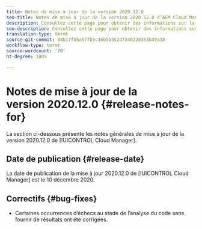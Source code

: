 ```yaml
---
title: Notes de mise à jour de la version 2020.12.0
seo-title: Notes de mise à jour de la version 2020.12.0 d’AEM Cloud Manager
description: Consultez cette page pour obtenir des informations sur la version 2020.12.0 de Cloud Manager
seo-description: Consultez cette page pour obtenir des informations sur la version 2020.12.0 d’AEM Cloud Manager
translation-type: tm+mt
source-git-commit: 88b17f05a577b5c46b5b352d7340228353b49a38
workflow-type: tm+mt
source-wordcount: '70'
ht-degree: 100%

---
```


# Notes de mise à jour de la version 2020.12.0 {#release-notes-for}

La section ci-dessous présente les notes générales de mise à jour de la version 2020.12.0 de [!UICONTROL Cloud Manager].

## Date de publication {#release-date}

La date de publication de la mise à jour 2020.12.0 de [!UICONTROL Cloud Manager] est le 10 décembre 2020.

## Correctifs {#bug-fixes}

* Certaines occurrences d’échecs au stade de l’analyse du code sans fournir de résultats ont été corrigées.
